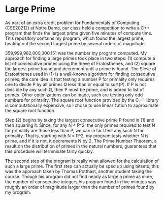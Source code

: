 # Large Prime

As part of an extra credit problem for Fundamentals of Computing (CSE20212) at Notre Dame, our class held a competition to write a C++ program that finds the largest prime given five minutes of compute time. This repository contains my program, which found the largest prime, beating out the second largest prime by several orders of magnitude.

359,999,982,000,000,151 was the number my program computed. My approach for finding a large primes took place in two steps: (1) compute a list of consecutive primes using the Sieve of Eratosthenes, and (2) square the largest prime found and decrement until a prime is found. The Sieve of Eratosthenes used in (1) is a well-known algorithm for finding consecutive primes; the core idea is that testing a number P for primality only requires one to divide P by all primes Q less than or equal to sqrt(P). If P is not divisible by any such Q, then P must be prime, and is added to list of primes. Other optimizations can be made, such are testing only odd numbers for primality. The square root function provided by the C++ library is computationally expensive, so I chose to use linearization to approximate the square root function.

Step (2) begins by taking the largest consecutive prime P found in (1) and then squaring it. Since, for any N < P^2, the only primes required to test N for primality are those less than P, we can in fact test any such N for primality. That is, starting with N = P^2, my program tests whether N is prime, and if it is not, it decrements N by 2. The Prime Number Theorem, a result on the distribution of primes in the natural numbers, guarantees that this procedure will termninate fairly quickly.

The second step of the program is really what allowed for the calculation of such a large prime. The first step can actually be sped up using bitsets; this was the approach taken by Thomas Potthast, another student taking the course. Though his program did not find nearly as large a prime as mine, the number of consecutive integers his program found in five minutes was roughly an order of magnitude larger than the number of primes found by my program.
